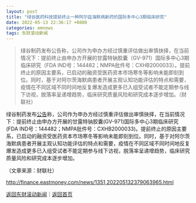 ```yaml
---
layout: post
title: "绿谷医药科技提前终止一种阿尔兹海默病新药的国际多中心3期临床研究"
date: 2022-05-13 22:36:17 +0800
categories: emnews
tags: 东财滚动新闻
---
```

> 绿谷制药发布公告称，公司作为申办方经过慎重评估做出审慎抉择，在当前情况下：提前终止由申办方开展的甘露特钠胶囊（GV-971）国际多中心3期临床研究（FDA IND号：144482；NMPA批件号：CXHB2000033）。提前终止的原因主要系，已启动的融资受医药资本市场寒冬等影响未能即刻到位。同时，基于对阿尔茨海默病患者开展主观认知功能评估的特点和需要，疫情在不同区域不同时间地反复爆发造成更多已入组受试者不能定期参与线下访视，脱落率呈递增趋势，临床研究质量风险和研究成本逐步增加。（财联社）

<p>绿谷制药发布<span id="Info.3332"><a href="http://data.eastmoney.com/notices/" class="infokey">公告</a></span>称，公司作为申办方经过慎重评估做出审慎抉择，在当前情况下：提前终止由申办方开展的甘露特钠胶囊(GV-971)国际多中心3期临床研究(FDA IND号：144482；NMPA批件号：CXHB2000033)。提前终止的原因主要系，已启动的融资受医药资本市场寒冬等影响未能即刻到位。同时，基于对阿尔茨海默病患者开展主观认知功能评估的特点和需要，疫情在不同区域不同时间地反复爆发造成更多已入组受试者不能定期参与线下访视，脱落率呈递增趋势，临床研究质量风险和研究成本逐步增加。</p><p class="em_media">（文章来源：财联社）</p>

<http://finance.eastmoney.com/news/1351,202205132379063965.html>

[返回东财滚动新闻](//finews.withounder.com/emnews/)｜[返回首页](//finews.withounder.com/)